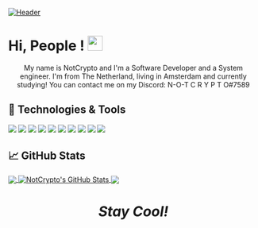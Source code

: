 <!-- Gemaakt door inspiratie van https://github.com/MartinHeinz !-->

[![Header](https://github.com/NotCrypto/NotCrypto/blob/master/assests/sevn.png "Header")](https://github.com)
# Hi, People ! <img src="https://github.com/NotCrypto/NotCrypto/blob/master/assests/wave.gif" width="30px">
<p align='center'>
My name is NotCrypto and I'm a Software Developer and a  System engineer. I'm from The Netherland, living in Amsterdam and currently studying! You can contact me on my Discord: N-O-T  C R Y P T O#7589
</p>

## 🔧 Technologies & Tools
![](https://img.shields.io/badge/OS-Linux-informational?style=flat&logo=linux&logoColor=white&color=2bbc8a)
![](https://img.shields.io/badge/Editor-IntelliJ_IDEA-informational?style=flat&logo=intellij-idea&logoColor=white&color=2bbc8a)
![](https://img.shields.io/badge/Code-Python-informational?style=flat&logo=python&logoColor=white&color=2bbc8a)
![](https://img.shields.io/badge/Code-JavaScript-informational?style=flat&logo=javascript&logoColor=white&color=2bbc8a)
![](https://img.shields.io/badge/Code-C-informational?style=flat&logo=c&logoColor=white&color=2bbc8a)
![](https://img.shields.io/badge/Code-Make-informational?style=flat&logo=cmake&logoColor=white&color=2bbc8a)
![](https://img.shields.io/badge/Shell-Bash-informational?style=flat&logo=gnu-bash&logoColor=white&color=2bbc8a)
![](https://img.shields.io/badge/Tools-AssemblySQL-informational?style=flat&logo=postgresql&logoColor=white&color=2bbc8a)
![](https://img.shields.io/badge/SecurityOS-Parrot_Security_KDE-informational?style=flat&logo=red-hat-open-shift&logoColor=white&color=2bbc8a)
![](https://img.shields.io/badge/GalaxyHost-informational?style=flat&logo=minecraft&logoColor=white&color=2bbc8a)


## &#x1f4c8; GitHub Stats

<a href="https://github.com/NotCrypto/NotCrypto">
  <img align="center" src="https://github-readme-stats.vercel.app/api/top-langs/?username=NotCrypto&hide=java,html&title_color=ffffff&text_color=c9cacc&icon_color=2bbc8a&bg_color=1d1f21" />
</a>
<a href="https://github.com/NotCrypto/NotCrypto">
  <img align="center" src="https://github-readme-stats.vercel.app/api?username=NotCrypto&show_icons=true&line_height=27&count_private=true&title_color=ffffff&text_color=c9cacc&icon_color=2bbc8a&bg_color=1d1f21" alt="NotCrypto's GitHub Stats" />
</a>

<a href="https://github.com/NotCrypto/NotCrypto">
  <img align="center" src="https://github-readme-stats.vercel.app/api/pin/?username=NotCrypto&repo=a&title_color=ffffff&text_color=c9cacc&icon_color=2bbc8a&bg_color=1d1f21"/>
</a>

<!--
<a href="https://github.com/NotCrypto/go-project-blueprint">
  <img align="center" src="https://github-readme-stats.vercel.app/api/pin/?username=NotCrypto&repo=hier ander project naam&title_color=ffffff&text_color=c9cacc&icon_color=2bbc8a&bg_color=1d1f21" />
</a>
-->


<h1 align='center'><i>Stay Cool!</i></h1>